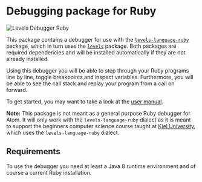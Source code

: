 # Debugging package for Ruby

![Levels Debugger Ruby](https://user-images.githubusercontent.com/26176396/29485449-4bd911a2-84d2-11e7-8b63-9055307246e7.png)

This package contains a debugger for use with the [`levels-language-ruby`](https://github.com/lakrme/atom-levels-language-ruby) package, which in turn uses the [`levels`](https://github.com/lakrme/atom-levels) package. Both packages are required dependencies and will be installed automatically if they are not already installed.

Using this debugger you will be able to step through your Ruby programs line by line, toggle breakpoints and inspect variables. Furthermore, you will be able to see the call stack and replay your program from a call on forward.

To get started, you may want to take a look at the [user manual](https://github.com/fhukiel/levels-debugger-ruby/wiki#user-manual).

**Note:** This package is not meant as a general purpose Ruby debugger for Atom. It will only work with the `levels-language-ruby` dialect as it is meant to support the beginners computer science course taught at [Kiel University](https://www.uni-kiel.de), which uses the `levels-language-ruby` dialect.

## Requirements

To use the debugger you need at least a Java 8 runtime environment and of course a current Ruby installation.